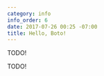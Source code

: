 ```yaml
---
category: info
info_order: 6
date: 2017-07-26 00:25 -07:00
title: Hello, Boto!
---
```


TODO!

<!-- more -->

TODO!

